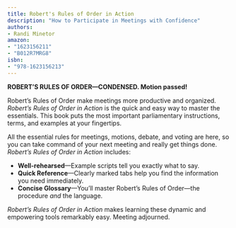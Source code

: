 ```yaml
---
title: Robert's Rules of Order in Action
description: "How to Participate in Meetings with Confidence"
authors:
- Randi Minetor
amazon:
- "1623156211"
- "B012R7MRG8"
isbn:
- "978-1623156213"
---
```

__ROBERT’S RULES OF ORDER—CONDENSED. Motion passed!__

Robert’s Rules of Order make meetings more productive and organized. _Robert’s Rules of Order in Action_ is the quick and easy way to master the essentials. This book puts the most important parliamentary instructions, terms, and examples at your fingertips.

All the essential rules for meetings, motions, debate, and voting are here, so you can take command of your next meeting and really get things done.
_Robert’s Rules of Order in Action_ includes:
- __Well-rehearsed__—Example scripts tell you exactly what to say.
-  __Quick Reference__—Clearly marked tabs help you find the information you need immediately.
-  __Concise Glossary__—You’ll master Robert’s Rules of Order—the procedure _and_ the language.
 
_Robert’s Rules of Order in Action_ makes learning these dynamic and empowering tools remarkably easy. Meeting adjourned.
